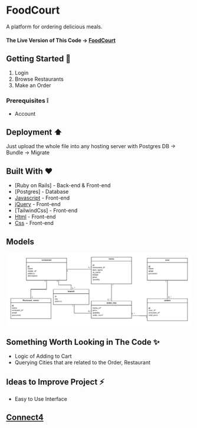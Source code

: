 # FoodCourt

A platform for ordering delicious meals.

#### The Live Version of This Code → [FoodCourt](https://secret-dusk-93056.herokuapp.com)

## Getting Started 🌟

1. Login
2. Browse Restaurants 
3. Make an Order

### Prerequisites ❕

- Account

## Deployment ⬆️

Just upload the whole file into any hosting server with Postgres DB -> Bundle -> Migrate

## Built With ♥️

- [Ruby on Rails] - Back-end & Front-end
- [Postgres] - Database
- [Javascript](https://www.javascript.com/) - Front-end
- [jQuery](https://jquery.com) - Front-end
- [TailwindCss] - Front-end
- [Html]() - Front-end
- [Css]() - Front-end

## Models
![Models](/models.png)

## Something Worth Looking in The Code ✨

- Logic of Adding to Cart
- Querying Cities that are related to the Order, Restaurant 

## Ideas to Improve Project ⚡️

- Easy to Use Interface

## [Connect4](https://secret-dusk-93056.herokuapp.com)
